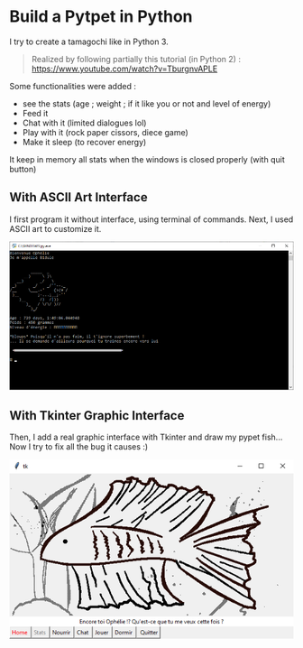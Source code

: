 # Build a Pytpet in Python
I try to create a tamagochi like in Python 3. 

> Realized by following partially this tutorial (in Python 2) : https://www.youtube.com/watch?v=TburgnvAPLE

Some functionalities were added :
- see the stats (age ; weight ; if it like you or not and level of energy)
- Feed it
- Chat with it (limited dialogues lol)
- Play with it (rock paper cissors, diece game)
- Make it sleep (to recover energy)

It keep in memory all stats when the windows is closed properly (with quit button)



With ASCII Art Interface
---------------
I first program it without interface, using terminal of commands.
Next, I used ASCII art to customize it.

<img src="https://github.com/Lezakh/build_a_pet_in_python/blob/Ascii_art_interface/bidule%20ascii.bmp" width="640">



With Tkinter Graphic Interface
---------------

Then, I add a real graphic interface with Tkinter and draw my pypet fish... Now I try to fix all the bug it causes :)

![alt text](https://raw.githubusercontent.com/Lezakh/build_a_pet_in_python/Tkinter_Graphic_interface/Bidule_window.bmp)
